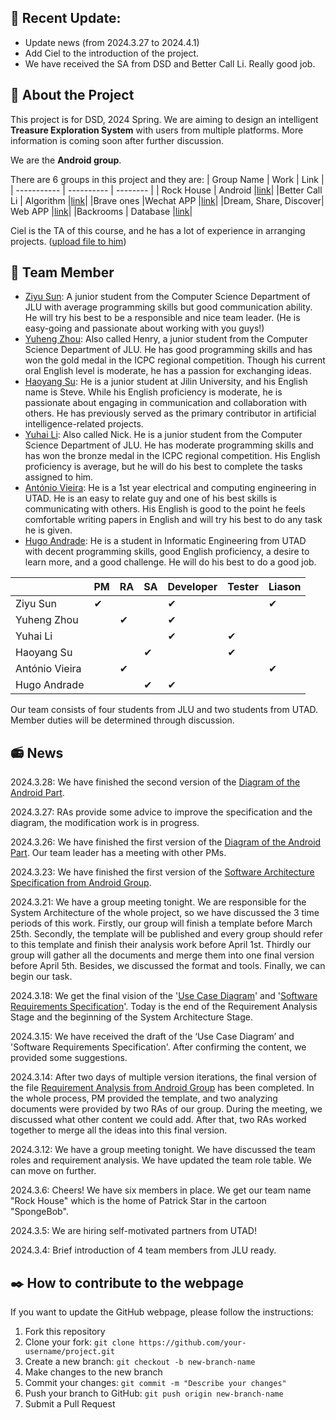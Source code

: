 ## 🔔 Recent Update:
* Update news (from 2024.3.27 to 2024.4.1) 
* Add Ciel to the introduction of the project.
* We have received the SA from DSD and Better Call Li. Really good job.
## 📖 About the Project

This project is for DSD, 2024 Spring. We are aiming to design an intelligent **Treasure Exploration System** with users from multiple platforms. More information is coming soon after further discussion.

We are the **Android group**.

There are 6 groups in this project and they are:
|  Group Name   | Work       | Link       |
| -----------   | ---------- |   -------- |
|  Rock House   | Android    |[link](https://github.com/zhouyuheng2003/DSD2024)|
|Better Call Li | Algorithm  |[link](https://github.com/baconjlu/better-call-Li)|
|Brave ones     |Wechat APP  |[link](https://github.com/Divpeter/DSD2024.github.io)|
|Dream, Share, Discover| Web APP |[link](https://github.com/zkc3783/dream-share-discover)|
|Backrooms | Database |[link](https://github.com/Irodixy/Backrooms_dsd2024)|

Ciel is the TA of this course, and he has a lot of experience in arranging projects. ([upload file to him](https://dsm.ciel.pro/sharing/zHhcgChco))

## 🧥 Team Member

-  [Ziyu Sun](Zysun2002@github.com "Zysun's github"): A junior student from the Computer Science Department of JLU with average programming skills but good communication ability. He will try his best to be a responsible and nice team leader. (He is easy-going and passionate about working with you guys!)
-  [Yuheng Zhou](https://github.com/zhouyuheng2003): Also called Henry, a junior student from the Computer Science Department of JLU. He has good programming skills and has won the gold medal in the ICPC regional competition. Though his current oral English level is moderate, he has a passion for exchanging ideas.
-  [Haoyang Su](https://github.com/JluShy): He is a junior student at Jilin University, and his English name is Steve. While his English proficiency is moderate, he is passionate about engaging in communication and collaboration with others. He has previously served as the primary contributor in artificial intelligence-related projects.
-  [Yuhai Li](https://github.com/yigeqianshuixiaobai): Also called Nick. He is a junior student from the Computer Science Department of JLU. He has moderate programming skills and has won the bronze medal in the ICPC regional competition. His English proficiency is average, but he will do his best to complete the tasks assigned to him.
-  [António Vieira](https://github.com/ToGregas): He is a  1st year electrical and computing engineering in UTAD. He is an easy to relate guy and one of his best skills is communicating with others. His English is good to the point he feels comfortable writing papers in English and will try his best to do any task he is given.
-  [Hugo Andrade](https://github.com/ManWorf): He is a student in Informatic Engineering from UTAD with decent programming skills, good English proficiency, a desire to learn more, and a good challenge. He will do his best to do a good job.

|                | PM       | RA     | SA     | Developer | Tester | Liason |
| -----------    | -------- |  ----  | ----   | --------- | ------ | ------ |
| Ziyu Sun       | &#10004; |        |        |&#10004;   |        |&#10004;|
| Yuheng Zhou    |          |&#10004;|        |&#10004;   |        |        |
| Yuhai Li       |          |        |        |&#10004;   |&#10004;|        |
| Haoyang Su     |          |        |&#10004;|           |&#10004;|        |
| António Vieira |          |&#10004;|        |           |        |&#10004;|
| Hugo Andrade   |          |        |&#10004;|&#10004;   |        |        |

Our team consists of four students from JLU and two students from UTAD. Member duties will be determined through discussion.

## 📻 News

2024.3.28: We have finished the second version of the [Diagram of the Android Part](https://github.com/zhouyuheng2003/DSD2024-rock-house/blob/main/Group%20Document/component%20diagram%20and%20class%20diagram.v2.pdf).

2024.3.27: RAs provide some advice to improve the specification and the diagram, the modification work is in progress.

2024.3.26: We have finished the first version of the [Diagram of the Android Part](https://github.com/zhouyuheng2003/DSD2024-rock-house/blob/main/Group%20Document/Diagram.png). Our team leader has a meeting with other PMs.

2024.3.23: We have finished the first version of the [Software Architecture Specification from Android Group](https://github.com/zhouyuheng2003/DSD2024-rock-house/blob/main/Group%20Document/Software%20Architecture%20Specification%20from%20Android%20Group%20v1.pdf).

2024.3.21: We have a group meeting tonight. We are responsible for the System Architecture of the whole project, so we have discussed the 3 time periods of this work. Firstly, our group will finish a template before March 25th. Secondly, the template will be published and every group should refer to this template and finish their analysis work before April 1st. Thirdly our group will gather all the documents and merge them into one final version before April 5th. Besides, we discussed the format and tools. Finally, we can begin our task. 

2024.3.18: We get the final vision of the '[Use Case Diagram](https://github.com/zhouyuheng2003/DSD2024-rock-house/blob/main/Project%20Document/Use%20Case%20Diagram.pdf)' and '[Software Requirements Specification](https://github.com/zhouyuheng2003/DSD2024-rock-house/blob/main/Project%20Document/Software%20Requirements%20Specification%20v1.3.md)'. Today is the end of the Requirement Analysis Stage and the beginning of the System Architecture Stage.

2024.3.15: We have received the draft of the ‘Use Case Diagram’ and 'Software Requirements Specification'. After confirming the content, we provided some suggestions.

2024.3.14: After two days of multiple version iterations, the final version of the file [Requirement Analysis from Android Group](https://github.com/zhouyuheng2003/DSD2024-rock-house/blob/main/Group%20Document/Requirement%20Analysis%20from%20Android%20Group.pdf) has been completed. In the whole process, PM provided the template, and two analyzing documents were provided by two RAs of our group. During the meeting, we discussed what other content we could add. After that, two RAs worked together to merge all the ideas into this final version.

2024.3.12: We have a group meeting tonight. We have discussed the team roles and requirement analysis. We have updated the team role table. We can move on further. 

2024.3.6: Cheers! We have six members in place. We get our team name "Rock House" which is the home of Patrick Star in the cartoon "SpongeBob".

2024.3.5: We are hiring self-motivated partners from UTAD!

2024.3.4: Brief introduction of 4 team members from JLU ready.

## ✒️ How to contribute to the webpage

If you want to update the GitHub webpage, please follow the instructions:

1. Fork this repository
2. Clone your fork: `git clone https://github.com/your-username/project.git`
3. Create a new branch: `git checkout -b new-branch-name`
4. Make changes to the new branch
5. Commit your changes: `git commit -m "Describe your changes"`
6. Push your branch to GitHub: `git push origin new-branch-name`
7. Submit a Pull Request


